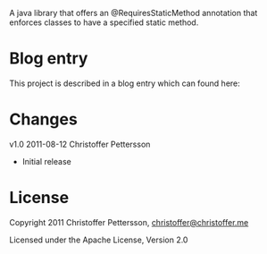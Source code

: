 A java library that offers an @RequiresStaticMethod annotation that enforces classes to have a specified static method.

Blog entry
=========================================================================

This project is described in a blog entry which can found here:



Changes
=========================================================================

v1.0 2011-08-12 Christoffer Pettersson

 * Initial release


License
=========================================================================

Copyright 2011 Christoffer Pettersson, christoffer@christoffer.me

Licensed under the Apache License, Version 2.0